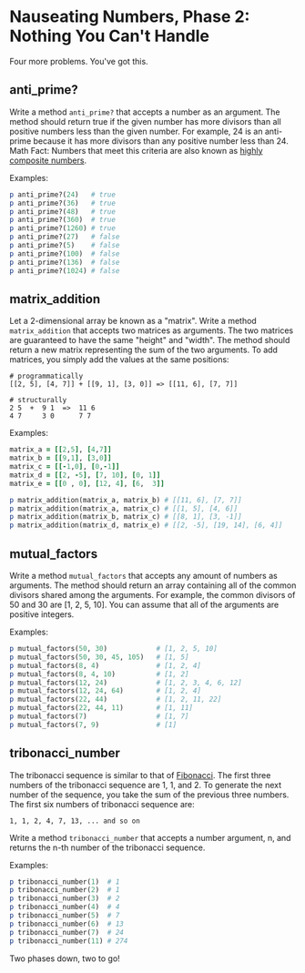 # Nauseating Numbers, Phase 2: Nothing You Can't Handle

Four more problems. You've got this.

## anti_prime?

Write a method `anti_prime?` that accepts a number as an argument. The method
should return true if the given number has more divisors than all positive
numbers less than the given number. For example, 24 is an anti-prime because it
has more divisors than any positive number less than 24. Math Fact: Numbers that
meet this criteria are also known as [highly composite
numbers][highly-composite-wiki].

Examples:

```ruby
p anti_prime?(24)   # true
p anti_prime?(36)   # true
p anti_prime?(48)   # true
p anti_prime?(360)  # true
p anti_prime?(1260) # true
p anti_prime?(27)   # false
p anti_prime?(5)    # false
p anti_prime?(100)  # false
p anti_prime?(136)  # false
p anti_prime?(1024) # false
```

## matrix_addition

Let a 2-dimensional array be known as a "matrix". Write a method
`matrix_addition` that accepts two matrices as arguments. The two matrices are
guaranteed to have the same "height" and "width". The method should return a new
matrix representing the sum of the two arguments. To add matrices, you simply
add the values at the same positions:

```plaintext
# programmatically
[[2, 5], [4, 7]] + [[9, 1], [3, 0]] => [[11, 6], [7, 7]]

# structurally
2 5  +  9 1  =>  11 6
4 7     3 0      7 7
```

Examples:

```ruby
matrix_a = [[2,5], [4,7]]
matrix_b = [[9,1], [3,0]]
matrix_c = [[-1,0], [0,-1]]
matrix_d = [[2, -5], [7, 10], [0, 1]]
matrix_e = [[0 , 0], [12, 4], [6,  3]]

p matrix_addition(matrix_a, matrix_b) # [[11, 6], [7, 7]]
p matrix_addition(matrix_a, matrix_c) # [[1, 5], [4, 6]]
p matrix_addition(matrix_b, matrix_c) # [[8, 1], [3, -1]]
p matrix_addition(matrix_d, matrix_e) # [[2, -5], [19, 14], [6, 4]]
```

## mutual_factors

Write a method `mutual_factors` that accepts any amount of numbers as arguments.
The method should return an array containing all of the common divisors shared
among the arguments. For example, the common divisors of 50 and 30 are \[1, 2,
5, 10\]. You can assume that all of the arguments are positive integers.

Examples:

```ruby
p mutual_factors(50, 30)            # [1, 2, 5, 10]
p mutual_factors(50, 30, 45, 105)   # [1, 5]
p mutual_factors(8, 4)              # [1, 2, 4]
p mutual_factors(8, 4, 10)          # [1, 2]
p mutual_factors(12, 24)            # [1, 2, 3, 4, 6, 12]
p mutual_factors(12, 24, 64)        # [1, 2, 4]
p mutual_factors(22, 44)            # [1, 2, 11, 22]
p mutual_factors(22, 44, 11)        # [1, 11]
p mutual_factors(7)                 # [1, 7]
p mutual_factors(7, 9)              # [1]
```

## tribonacci_number

The tribonacci sequence is similar to that of
[Fibonacci][fibonacci-number-wiki]. The first three numbers of the tribonacci
sequence are 1, 1, and 2. To generate the next number of the sequence, you take
the sum of the previous three numbers. The first six numbers of tribonacci
sequence are:

```plaintext
1, 1, 2, 4, 7, 13, ... and so on
```

Write a method `tribonacci_number` that accepts a number argument, n, and
returns the n-th number of the tribonacci sequence.

Examples:

```ruby
p tribonacci_number(1)  # 1
p tribonacci_number(2)  # 1
p tribonacci_number(3)  # 2
p tribonacci_number(4)  # 4
p tribonacci_number(5)  # 7
p tribonacci_number(6)  # 13
p tribonacci_number(7)  # 24
p tribonacci_number(11) # 274
```

Two phases down, two to go!

[fibonacci-number-wiki]: https://en.wikipedia.org/wiki/Fibonacci_number
[highly-composite-wiki]: https://en.wikipedia.org/wiki/Highly_composite_number